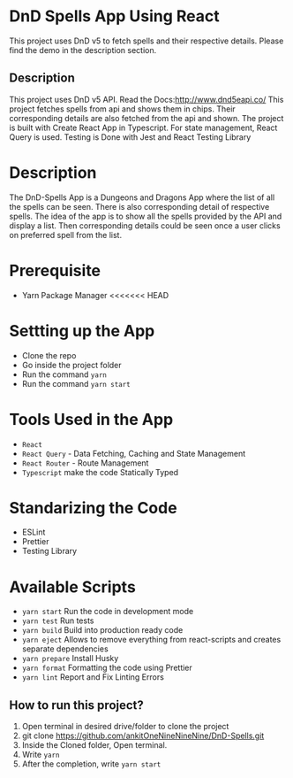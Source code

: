 # DnD Spells App Using React
This project uses DnD v5 to fetch spells and their respective details. Please find the demo in the description section.


## Description
This project uses DnD v5 API. Read the Docs:http://www.dnd5eapi.co/
This project fetches spells from api and shows them in chips. Their corresponding details are also fetched from the api and shown.
The project is built with Create React App in Typescript. 
For state management, React Query is used. 
Testing is Done with Jest and React Testing Library


# Description
The DnD-Spells App is a Dungeons and Dragons App where the list of all the spells can be seen. There is also corresponding detail of respective spells. The idea of the app is to show all the spells provided by the API and display a list. Then corresponding details could be seen once a user clicks on preferred spell from the list. 


# Prerequisite
  * Yarn Package Manager
<<<<<<< HEAD
  
# Settting up the App
- Clone the repo
- Go inside the project folder
- Run the command ```yarn```
- Run the command ```yarn start```

# Tools Used in the App
- ```React```
- ```React Query``` - Data Fetching, Caching and State Management
- ```React Router``` - Route Management
- ```Typescript``` make the code Statically Typed

# Standarizing the Code
- ESLint
- Prettier
- Testing Library

# Available Scripts
- ```yarn start``` Run the code in development mode
- ```yarn test``` Run tests
- ```yarn build``` Build into production ready code
- ```yarn eject``` Allows to remove everything from react-scripts and creates separate dependencies
- ```yarn prepare``` Install Husky
- ```yarn format``` Formatting the code using Prettier
- ```yarn lint``` Report and Fix Linting Errors

## How to run this project? 
  1. Open terminal in desired drive/folder to clone the project
  2. git clone https://github.com/ankitOneNineNineNine/DnD-Spells.git
  3. Inside the Cloned folder, Open terminal.
  3. Write ```yarn```
  4. After the completion, write ```yarn start```

